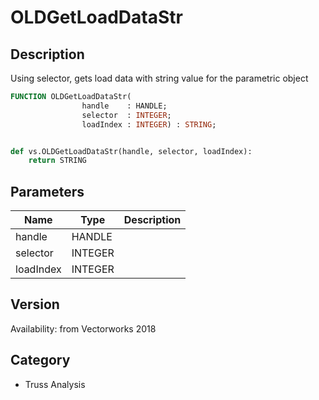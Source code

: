 # OLDGetLoadDataStr

## Description
Using selector, gets load data with string value for the parametric object

```pascal
FUNCTION OLDGetLoadDataStr(
				handle    : HANDLE;
				selector  : INTEGER;
				loadIndex : INTEGER) : STRING;
```

```python

def vs.OLDGetLoadDataStr(handle, selector, loadIndex):
    return STRING
```

## Parameters
|Name|Type|Description|
|---|---|---|
|handle|HANDLE||
|selector|INTEGER||
|loadIndex|INTEGER||

## Version
Availability: from Vectorworks 2018
## Category
* Truss Analysis

